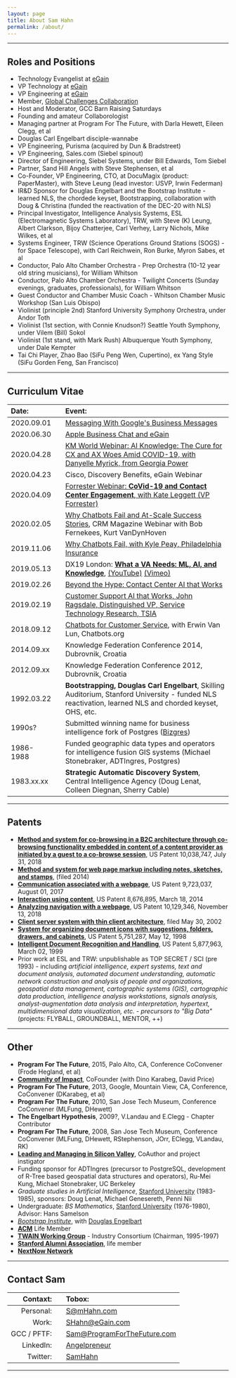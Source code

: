 ```yaml
---
layout: page
title: About Sam Hahn
permalink: /about/
---
```


<hr/>

## Roles and Positions
* Technology Evangelist at [eGain](http://egain.com)
* VP Technology at [eGain](http://egain.com)
* VP Engineering at [eGain](http://egain.com)
* Member, [Global Challenges Collaboration](https://www.facebook.com/groups/GlobalChallengesCollaboration/)
* Host and Moderator, GCC Barn Raising Saturdays
* Founding and amateur Collaborologist
* Managing partner at Program For The Future, with Darla Hewett, Eileen Clegg, et al
* Douglas Carl Engelbart disciple-wannabe
* VP Engineering, Purisma (acquired by Dun & Bradstreet)
* VP Engineering, Sales.com (Siebel spinout)
* Director of Engineering, Siebel Systems, under Bill Edwards, Tom Siebel
* Partner, Sand Hill Angels with Steve Stephensen, et al
* Co-Founder, VP Engineering, CTO, at DocuMagix (product: PaperMaster), with Steve Leung (lead investor: USVP, Irwin Federman)
* IR&D Sponsor for Douglas Engelbart and the Bootstrap Institute - learned NLS, the chordede keyset, Bootstrapping, collaboration with Doug & Christina (funded the reactivation of the DEC-20 with NLS)
* Principal Investigator, Intelligence Analysis Systems, ESL (Electromagnetic Systems Laboratory), TRW, with Steve (K) Leung, Albert Clarkson, Bijoy Chatterjee, Carl Verhey, Larry Nichols, Mike Wilkes, et al
* Systems Engineer, TRW (Science Operations Ground Stations (SOGS) - for Space Telescope), with Carl Reichwein, Ron Burke, Myron Sabes, et al
* Conductor, Palo Alto Chamber Orchestra - Prep Orchestra (10-12 year old string musicians), for William Whitson
* Conductor, Palo Alto Chamber Orchestra - Twilight Concerts (Sunday evenings, graduates, professionals), for William Whitson
* Guest Conductor and Chamber Music Coach - Whitson Chamber Music Workshop (San Luis Obispo)
* Violinist (principle 2nd) Stanford University Symphony Orchestra, under Andor Toth
* Violinist (1st section, with Connie Knudson?) Seattle Youth Symphony, under Vilem (Bill) Sokol
* Violinist (1st stand, with Mark Rush) Albuquerque Youth Symphony, under Dale Kempter
* Tai Chi Player, Zhao Bao (SiFu Peng Wen, Cupertino), ex Yang Style (SiFu Gorden Feng, San Francisco)

<hr/>

## Curriculum Vitae

| **Date:** | | **Event:** |
|:---|---|:---|
| 2020.09.01 | | [Messaging With Google's Business Messages](https://ebrain.egain.com/kb/ebrain/content/EASY-5483/WEBINAR-Messaging-With-Googles-Business-Messages-1-Sep-2020) |
| 2020.06.30 | | [Apple Business Chat and eGain](https://ebrain.egain.com/kb/ebrain/content/EASY-5441/WEBINAR-Apple-Business-Chat-and-eGain-30-Jun-2020)  |
| 2020.04.28 | | [KM World Webinar: AI Knowledge: The Cure for CX and AX Woes Amid COVID-19, with Danyelle Myrick, from Georgia Power](https://player.vimeo.com/video/417740312) |
| 2020.04.23 | | Cisco, Discovery Benefits, eGain Webinar |
| 2020.04.09 | | [Forrester Webinar: **CoVid-19 and Contact Center Engagement**, with Kate Leggett (VP Forrester)](https://player.vimeo.com/video/407917933)  |
| 2020.02.05 | | [Why Chatbots Fail and At-Scale Success Stories](https://player.vimeo.com/video/390511386), CRM Magazine Webinar with Bob Fernekees, Kurt VanDynHoven |
| 2019.11.06 | | [Why Chatbots Fail, with Kyle Peay, Philadelphia Insurance](https://player.vimeo.com/video/371712338) |
| 2019.05.13 | | DX19 London: [**What a VA Needs: ML, AI, and Knowledge**](https://youtu.be/yNoDGq4BiOs), [(YouTube)](https://youtu.be/yNoDGq4BiOs) [(Vimeo)](https://vimeo.com/336222328) |
| 2019.02.26 | | [Beyond the Hype: Contact Center AI that Works](https://vimeo.com/331006018/38f3cc883a) |
| 2019.02.19 | | [Customer Support AI that Works, John Ragsdale, Distinguished VP, Service Technology Research, TSIA](https://vimeo.com/324336398/ca09ca3f9a) |
| 2018.09.12 | | [Chatbots for Customer Service](https://vimeo.com/314925775/aae2b25842), with Erwin Van Lun, Chatbots.org |
| 2014.09.xx | | Knowledge Federation Conference 2014, Dubrovnik, Croatia |
| 2012.09.xx | | Knowledge Federation Conference 2012, Dubrovnik, Croatia |
| 1992.03.22 | | **Bootstrapping, Douglas Carl Engelbart**, Skilling Auditorium, Stanford University - funded NLS reactivation, learned NLS and chorded keyset, OHS, etc. |
| 1990s?     | | Submitted winning name for business intelligence fork of Postgres ([Bizgres](https://bizgres.org/about/)) |
| 1986-1988  | | Funded geographic data types and operators for intelligence fusion GIS systems (Michael Stonebraker, ADTIngres, Postgres) |
| 1983.xx.xx | | **Strategic Automatic Discovery System**, Central Intelligence Agency (Doug Lenat, Colleen Diegnan, Sherry Cable)|

<hr/>

## Patents

* [**Method and system for co-browsing in a B2C architecture through co-browsing functionality embedded in content of a content provider as initiated by a guest to a co-browse session**](https://patents.google.com/patent/US10038747B2/en), US Patent 10,038,747, July 31, 2018
* [**Method and system for web page markup including notes, sketches, and stamps**](https://patents.google.com/patent/US20140173393A1/en), (filed 2014)
* [**Communication associated with a webpage**](https://patents.google.com/patent/US9723037B2/en), US Patent 9,723,037, August 01, 2017
* [**Interaction using content**](https://patents.google.com/patent/US8676895B1/en), US Patent 8,676,895, March 18, 2014
* [**Analyzing navigation with a webpage**](https://patents.google.com/patent/US10129346B1/en), US Patent 10,129,346, November 13, 2018
* [**Client server system with thin client architecture**](https://patents.google.com/patent/US20020065879A1/en), filed May 30, 2002
* [**System for organizing document icons with suggestions, folders, drawers, and cabinets**](https://patents.google.com/patent/US5751287A/en), US Patent 5,751,287, May 12, 1998
* [**Intelligent Document Recognition and Handling**](https://patents.google.com/patent/US5877963A/en), US Patent 5,877,963, March 02, 1999
* Prior work at ESL and TRW: unpublishable as TOP SECRET / SCI (pre 1993) - including *artificial intelligence, expert systems, text and document analysis, automated document understanding, automatic network construction and analysis of people and organizations, geospatial data management, cartographic systems (GIS), cartographic data production, intelligence analysis workstations, signals analysis, analyst-augmentation data analysis and interpretation, hypertext, multidimensional data visualization, etc. - precursors to "*Big Data*"* (projects: FLYBALL, GROUNDBALL, MENTOR, ++)

<hr/>

## Other

* **Program For The Future**, 2015, Palo Alto, CA, Conference CoConvener (Frode Hegland, et al)
* [**Community of Impact**](http://CommunityOfImpact.info), CoFounder (with Dino Karabeg, David Price)
* **Program For The Future**, 2013, Google, Mountain View, CA, Conference, CoConvener (DKarabeg, et al)
* **Program For The Future**, 2010, San Jose Tech Museum, Conference CoConvener (MLFung, DHewett)
* **The Engelbart Hypothesis**, 2009?, V.Landau and E.Clegg - Chapter Contributor
* **Program For The Future**, 2008, San Jose Tech Museum, Conference CoConvener (MLFung, DHewett, RStephenson, JOrr, EClegg, VLandau, RK)
* [**Leading and Managing in Silicon Valley**](https://www.amazon.com/Leading-Managing-Silicon-Valley-Entrepreneurs/dp/0615283659), CoAuthor and project instigator
* Funding sponsor for ADTIngres (precursor to PostgreSQL, development of R-Tree based geospatial data structures and operators), Ru-Mei Kung, Michael Stonebraker, UC Berkeley
* *Graduate studies in Artificial Intelligence*, [Stanford University](http://stanford.edu) (1983-1985), sponsors: Doug Lenat, Michael Genesereth, Penni Nii
* Undergraduate: *BS Mathematics*, [Stanford University](http://stanford.edu) (1976-1980), Advisor: Hans Samelson
* [*Bootstrap Institute*](http://bootstrap.org), with [Douglas Engelbart](https://en.wikipedia.org/wiki/Douglas_Engelbart)
* [**ACM**](http://acm.org) Life Member
* [**TWAIN Working Group**](http://twain.org) - Industry Consortium (Chairman, 1995-1997)
* [**Stanford Alumni Association**](http://alumni.stanford.edu), life member
* [**NextNow Network**](http://www.nextnow.net/)

<hr/>

## Contact Sam

| **Contaxt:** | | **Tobox:** |
|---:|:---:|:---|
|   Personal: | | [S@mHahn.com](mailto:S@mHahn.com) |
|       Work: | | [SHahn@eGain.com](mailto:SHahn@eGain.com) |
| GCC / PFTF: | | [Sam@ProgramForTheFuture.com](mailto:Sam@ProgramForTheFuture.com) |
|   LinkedIn: | | [Angelpreneur](http://linkedin.com/in/Angelpreneur) |
|    Twitter: | | [SamHahn](http://twitter.com/SamHahn) |

<hr/>